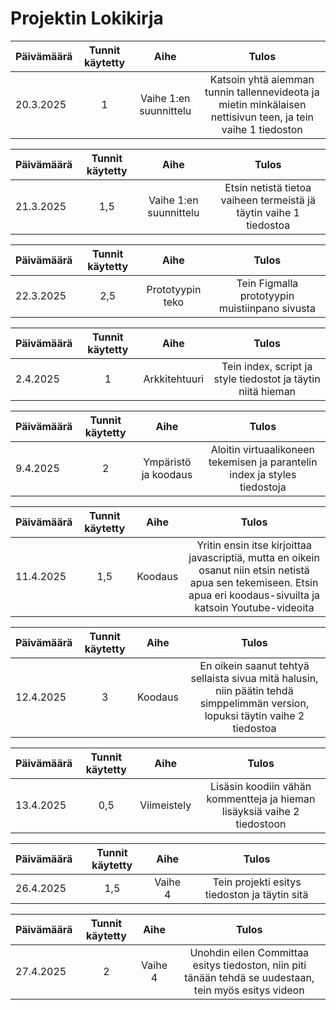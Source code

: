 # Projektin Lokikirja

| Päivämäärä | Tunnit käytetty | Aihe | Tulos |
| :---  |     :---:      |     :---:      |     :---:      |
| 20.3.2025 | 1 | Vaihe 1:en suunnittelu  | Katsoin yhtä aiemman tunnin tallennevideota ja mietin minkälaisen nettisivun teen, ja tein vaihe 1 tiedoston |

| Päivämäärä | Tunnit käytetty | Aihe | Tulos |
| :---  |     :---:      |     :---:      |     :---:      |
| 21.3.2025 | 1,5 | Vaihe 1:en suunnittelu  | Etsin netistä tietoa vaiheen termeistä jä täytin vaihe 1 tiedostoa |

| Päivämäärä | Tunnit käytetty | Aihe | Tulos |
| :---  |     :---:      |     :---:      |     :---:      |
| 22.3.2025 | 2,5 | Prototyypin teko  | Tein Figmalla prototyypin muistiinpano sivusta |

| Päivämäärä | Tunnit käytetty | Aihe | Tulos |
| :---  |     :---:      |     :---:      |     :---:      |
| 2.4.2025 | 1 | Arkkitehtuuri | Tein index, script ja style tiedostot ja täytin niitä hieman |

| Päivämäärä | Tunnit käytetty | Aihe | Tulos |
| :---  |     :---:      |     :---:      |     :---:      |
| 9.4.2025 | 2 | Ympäristö ja koodaus | Aloitin virtuaalikoneen tekemisen ja parantelin index ja styles tiedostoja |

| Päivämäärä | Tunnit käytetty | Aihe | Tulos |
| :---  |     :---:      |     :---:      |     :---:      |
| 11.4.2025 | 1,5 | Koodaus | Yritin ensin itse kirjoittaa javascriptiä,  mutta en oikein osanut niin etsin netistä apua sen tekemiseen. Etsin apua eri koodaus-sivuilta ja katsoin Youtube-videoita |

| Päivämäärä | Tunnit käytetty | Aihe | Tulos |
| :---  |     :---:      |     :---:      |     :---:      |
| 12.4.2025 | 3 | Koodaus | En oikein saanut tehtyä sellaista sivua mitä halusin, niin päätin tehdä simppelimmän version, lopuksi täytin vaihe 2 tiedostoa |

| Päivämäärä | Tunnit käytetty | Aihe | Tulos |
| :---  |     :---:      |     :---:      |     :---:      |
| 13.4.2025 | 0,5 | Viimeistely | Lisäsin koodiin vähän kommentteja ja hieman lisäyksiä vaihe 2 tiedostoon |

| Päivämäärä | Tunnit käytetty | Aihe | Tulos |
| :---  |     :---:      |     :---:      |     :---:      |
| 26.4.2025 | 1,5 | Vaihe 4 | Tein projekti esitys tiedoston ja täytin sitä |

| Päivämäärä | Tunnit käytetty | Aihe | Tulos |
| :---  |     :---:      |     :---:      |     :---:      |
| 27.4.2025 | 2 | Vaihe 4 | Unohdin eilen Committaa esitys tiedoston, niin piti tänään tehdä se uudestaan, tein myös esitys videon |
